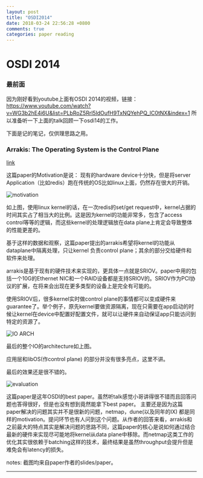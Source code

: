 ```yaml
---
layout: post
title: "OSDI2014"
date: 2018-03-24 22:56:28 +0800
comments: true
categories: paper reading
---
```


# OSDI 2014

### 最前面
因为刚好看到youtube上面有OSDI 2014的视频，链接：
https://www.youtube.com/watch?v=WG3b2hE4i6U&list=PLbRoZ5Rrl5ldOufH9TxNQYehPQ_lC0tNX&index=1
所以准备听一下上面的talk回顾一下osdi14的工作。

下面是记的笔记，仅供理思路之用。

### Arrakis: The Operating System is the Control Plane
[link](https://www.usenix.org/node/186141) 

这篇paper的Motivation是说： 现有的hardware device十分快，但是将server Application（比如redis）跑在传统的OS比如linux上面，仍然存在很大的开销。

![motivation](http://dongd.info/images/paper_read/osdi14/arrakis_motivation.png  "motivation")

如上图，使用linux kernel的话，在一次redis的set/get request中，kernel占据的时间其实占了相当大的比例。这是因为kernel的功能非常多，包含了access control等等的逻辑，而这些kernel的处理逻辑放在data plane上肯定会导致整体的性能更差的。

基于这样的数据和观察，这篇paper提出的arrakis希望将kernel的功能从dataplane中隔离处理，只让kernel 负责control plane；其余的部分交给硬件和软件来处理。

arrakis是基于现有的硬件技术来实现的，更具体一点就是SRIOV。paper中用的包括一个10G的Ethernet NIC和一个RAID设备都是支持SRIOV的。SRIOV作为PCI协议的扩展，在将来会出现在更多类型的设备上是完全有可能的。

使用SRIOV后，很多kernel实时做control plane的事情都可以变成硬件来guarantee了。举个例子，原先kernel要做资源隔离，现在只需要在app启动的时候让kernel在device中配置好配置文件，就可以让硬件来自动保证app只能访问到特定的资源了。


![IO ARCH](http://dongd.info/images/paper_read/osdi14/arrakis_io_arch.png  "motivation")

 最后的整个IO的architecture如上图。

应用层和libOS(作control plane) 的部分并没有很多亮点，这里不讲。

最后的效果还是很不错的。

![evaluation](http://dongd.info/images/paper_read/osdi14/arrakis_evaluation.png  "evaluation")

这篇paper是这年OSDI的best paper。虽然听talk感觉小哥讲得很不错而且回答问题也答得很好，但是也没有想到竟然能拿下best paper。
主要还是因为这篇paper解决的问题其实并不是很新的问题，netmap，dune(以及同年的IX) 都是同样的motivation。提问环节也有人问到这个问题。从作者的回答来看，arrakis和之前最大的特点其实是解决问题的思路不同，这篇paper的核心是说如何通过结合最新的硬件来实现尽可能地将kernel从data plane中移除。而netmap这类工作的优化其实很依赖于batching这样的技术，最终结果是虽然throughput会提升但是难免会有latency的损失。


notes: 截图均来自paper作者的slides/paper。

---
